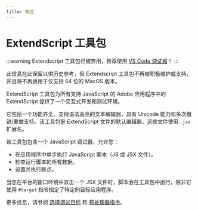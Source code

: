 ```yaml
---
title: 概述
---
```

# ExtendScript 工具包

:::warning
Extendscript 工具包已被弃用，推荐使用 [VS Code 调试器](../../vscode-debugger/index)！
:::

此信息在此保留以供历史参考，但 Extendscript 工具包不再被积极维护或支持，并且将不再适用于仅支持 64 位的 MacOS 版本。

ExtendScript 工具包为所有支持 JavaScript 的 Adobe 应用程序中的 ExtendScript 提供了一个交互式开发和测试环境。

它包括一个功能齐全、支持语法高亮的文本编辑器，具有 Unicode 能力和多次撤销/重做支持。该工具包是 ExtendScript 文件的默认编辑器，这些文件使用 `.jsx` 扩展名。

该工具包包含一个 JavaScript 调试器，允许您：

- 在应用程序中单步执行 JavaScript 脚本（JS 或 JSX 文件）。
- 检查运行脚本的所有数据。
- 设置并执行断点。

当您在平台的窗口环境中双击一个 JSX 文件时，脚本会在工具包中运行，除非它使用 `#target` 指令指定了特定的目标应用程序。

更多信息，请参阅 [选择调试目标](../debugging-in-the-toolkit#选择调试目标) 和 [预处理器指令](../../extendscript-tools-features/preprocessor-directives)。
